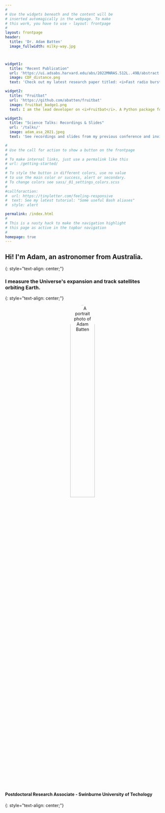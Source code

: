 ```yaml
---
#
# Use the widgets beneath and the content will be
# inserted automagically in the webpage. To make
# this work, you have to use › layout: frontpage
#
layout: frontpage
header:
  title: 'Dr. Adam Batten' 
  image_fullwidth: milky-way.jpg



widget1:
  title: "Recent Publication"
  url: 'https://ui.adsabs.harvard.edu/abs/2022MNRAS.512L..49B/abstract'
  image: CDF_distance.png
  text: 'Check out my latest research paper titled: <i>Fast radio bursts as probes of feedback from active galactic nuclei</i>. In this I show how many localised FRBs would be needed to constrain AGN feedback.'

widget2:
  title: "Fruitbat"
  url: 'https://github.com/abatten/fruitbat'
  image: fruitbat_badge1.png
  text: I am the lead developer on <i>Fruitbat</i>. A Python package for estimating redshifts for Fast Radio bursts.

widget3:
  title: "Science Talks: Recordings & Slides"
  url: '/talks/'
  image: adam_asa_2021.jpeg
  text: 'See recordings and slides from my previous conference and invited talks'

#
# Use the call for action to show a button on the frontpage
#
# To make internal links, just use a permalink like this
# url: /getting-started/
#
# To style the button in different colors, use no value
# to use the main color or success, alert or secondary.
# To change colors see sass/_01_settings_colors.scss
#
#callforaction:
#  url: https://tinyletter.com/feeling-responsive
#  text: See my latest tutorial: "Some useful Bash aliases"
#  style: alert

permalink: /index.html
#
# This is a nasty hack to make the navigation highlight
# this page as active in the topbar navigation
#
homepage: true
---
```


<!---# Dr. Adam Batten
{: style="text-align: center;"}--->

## Hi! I'm Adam, an astronomer from Australia. 
{: style="text-align: center;"}

<!---### I study the intergalactic medium, the hot, tenuous material that fills the space between galaxies.---> 
<!---### I measure the Universe's expansion and study how AI and humans work in teams.-->
### I measure the Universe's expansion and track satellites orbiting Earth.
{: style="text-align: center;"}


<div style="text-align: center;">
<img class="t60" src="{{ site.urlimg }}avatar_2.jpg" alt="A portrait photo of Adam Batten" height="40%" width="40%" style="border-radius: 50%">
</div>

#### Postdoctoral Research Associate - Swinburne University of Techology
{: style="text-align: center;"}

<!---<div id="videoModal" class="reveal-modal large" data-reveal="">
  <div class="flex-video widescreen vimeo" style="display: block;">
    <iframe width="1280" height="720" src="https://www.youtube.com/embed/3b5zCFSmVvU" frameborder="0" allowfullscreen></iframe>
  </div>
  <a class="close-reveal-modal">&#215;</a>
</div>-->

